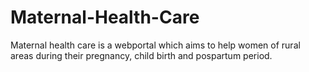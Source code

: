 # Maternal-Health-Care
Maternal health care is a webportal which aims to help women of rural areas during their pregnancy, child birth and pospartum period.
